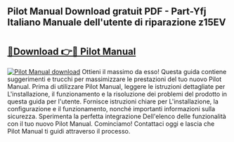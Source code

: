## Pilot Manual Download gratuit PDF - Part-Yfj Italiano Manuale dell'utente di riparazione z15EV

# <h2><a href="http://dfepir1.blite.top/?on=Pilot+Manual">🔗Download 👉🔴 Pilot Manual</a></h2>

[![Pilot Manual download](https://i.imgur.com/lujVjoI.png)](http://dfepir1.blite.top/?on=Pilot+Manual)
Ottieni il massimo da esso! Questa guida contiene suggerimenti e trucchi per massimizzare le prestazioni del tuo nuovo Pilot Manual. Prima di utilizzare Pilot Manual, leggere le istruzioni dettagliate per L'installazione, il funzionamento e la risoluzione dei problemi del prodotto in questa guida per l'utente. Fornisce istruzioni chiare per L'installazione, la configurazione e il funzionamento, nonché importanti informazioni sulla sicurezza. Sperimenta la perfetta integrazione Dell'elenco delle funzionalità con il tuo nuovo Pilot Manual. Cominciamo! Contattaci oggi e lascia che Pilot Manual ti guidi attraverso il processo.
